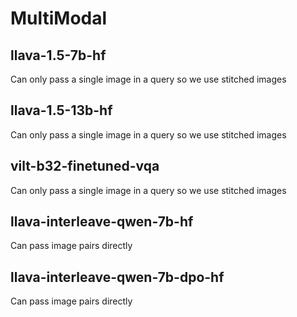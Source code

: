 # MultiModal

## llava-1.5-7b-hf
Can only pass a single image in a query so we use stitched images
## llava-1.5-13b-hf
Can only pass a single image in a query so we use stitched images
## vilt-b32-finetuned-vqa
Can only pass a single image in a query so we use stitched images
## llava-interleave-qwen-7b-hf
Can pass image pairs directly
## llava-interleave-qwen-7b-dpo-hf
Can pass image pairs directly